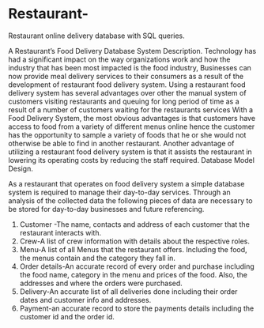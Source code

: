 # Restaurant-

Restaurant online delivery database  with SQL queries.

A Restaurant’s Food Delivery Database System Description.
Technology has had a significant impact on the way organizations work and how the industry that has been most impacted is the food industry, Businesses can now provide meal delivery services to their consumers as a result of the development of restaurant food delivery system.
Using a restaurant food delivery system has several advantages over other the manual system of customers visiting restaurants and queuing for long period of time as a result of a number of customers waiting for the restaurants services
With a Food Delivery System, the most obvious advantages is that customers have access to food from a variety of different menus online hence the customer has the opportunity to sample a variety of foods that he or she would not otherwise be able to find in another restaurant. Another advantage of utilizing a restaurant food delivery system is that it assists the restaurant in lowering its operating costs by reducing the staff required.
Database Model Design.

As a restaurant that operates on food delivery system a simple database system is required to manage their day-to-day services. Through an analysis of the collected data the following pieces of data are necessary to be stored for day-to-day businesses and future referencing.
1.	Customer -The name, contacts and address of each customer that the restaurant interacts with.
2.	Crew-A list of crew information with details about the respective roles.
3.	Menu-A list of all Menus that the restaurant offers. Including the food, the menus contain and the category they fall in.
4.	Order details-An accurate record of every order and purchase including the food name, category in the menu and prices of the food. Also, the addresses and where the orders were purchased.
5.	Delivery-An accurate list of all deliveries done including their order dates and customer info and addresses.
6.	Payment-an accurate record to store the payments details including the customer id and the order id.

